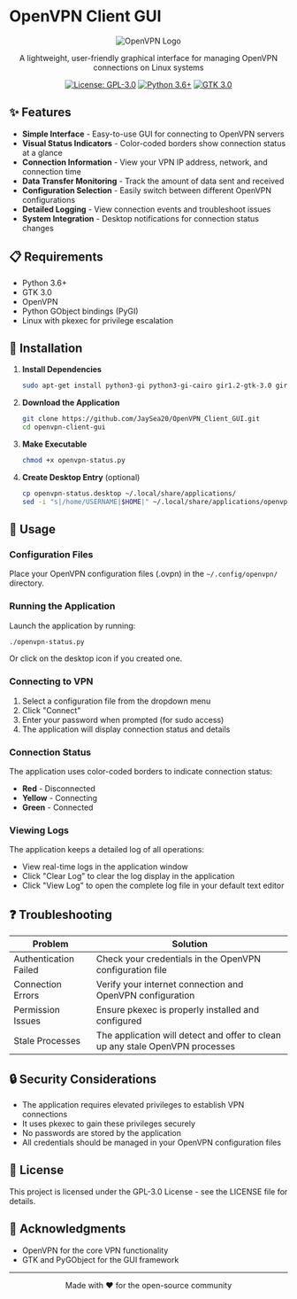 # OpenVPN Client GUI

<div align="center">

![OpenVPN Logo](https://upload.wikimedia.org/wikipedia/commons/thumb/f/f5/OpenVPN_logo.svg/320px-OpenVPN_logo.svg.png)

A lightweight, user-friendly graphical interface for managing OpenVPN connections on Linux systems

[![License: GPL-3.0](https://img.shields.io/badge/License-GPL%203.0-blue.svg)](https://www.gnu.org/licenses/gpl-3.0)
[![Python 3.6+](https://img.shields.io/badge/python-3.6+-green.svg)](https://www.python.org/downloads/)
[![GTK 3.0](https://img.shields.io/badge/GTK-3.0-orange.svg)](https://www.gtk.org/)

</div>

## ✨ Features

- **Simple Interface** - Easy-to-use GUI for connecting to OpenVPN servers
- **Visual Status Indicators** - Color-coded borders show connection status at a glance
- **Connection Information** - View your VPN IP address, network, and connection time
- **Data Transfer Monitoring** - Track the amount of data sent and received
- **Configuration Selection** - Easily switch between different OpenVPN configurations
- **Detailed Logging** - View connection events and troubleshoot issues
- **System Integration** - Desktop notifications for connection status changes

## 📋 Requirements

- Python 3.6+
- GTK 3.0
- OpenVPN
- Python GObject bindings (PyGI)
- Linux with pkexec for privilege escalation

## 🚀 Installation

1. **Install Dependencies**
   ```bash
   sudo apt-get install python3-gi python3-gi-cairo gir1.2-gtk-3.0 gir1.2-notify-0.7 openvpn
   ```

2. **Download the Application**
   ```bash
   git clone https://github.com/JaySea20/OpenVPN_Client_GUI.git
   cd openvpn-client-gui
   ```

3. **Make Executable**
   ```bash
   chmod +x openvpn-status.py
   ```

4. **Create Desktop Entry** (optional)
   ```bash
   cp openvpn-status.desktop ~/.local/share/applications/
   sed -i "s|/home/USERNAME|$HOME|" ~/.local/share/applications/openvpn-status.desktop
   ```

## 📝 Usage

### Configuration Files

Place your OpenVPN configuration files (.ovpn) in the `~/.config/openvpn/` directory.

### Running the Application

Launch the application by running:
```bash
./openvpn-status.py
```

Or click on the desktop icon if you created one.

### Connecting to VPN

1. Select a configuration file from the dropdown menu
2. Click "Connect"
3. Enter your password when prompted (for sudo access)
4. The application will display connection status and details

### Connection Status

The application uses color-coded borders to indicate connection status:
- **Red** - Disconnected
- **Yellow** - Connecting
- **Green** - Connected

### Viewing Logs

The application keeps a detailed log of all operations:

- View real-time logs in the application window
- Click "Clear Log" to clear the log display in the application
- Click "View Log" to open the complete log file in your default text editor

## ❓ Troubleshooting

| Problem | Solution |
|---------|----------|
| Authentication Failed | Check your credentials in the OpenVPN configuration file |
| Connection Errors | Verify your internet connection and OpenVPN configuration |
| Permission Issues | Ensure pkexec is properly installed and configured |
| Stale Processes | The application will detect and offer to clean up any stale OpenVPN processes |

## 🔒 Security Considerations

- The application requires elevated privileges to establish VPN connections
- It uses pkexec to gain these privileges securely
- No passwords are stored by the application
- All credentials should be managed in your OpenVPN configuration files

## 📜 License

This project is licensed under the GPL-3.0 License - see the LICENSE file for details.

## 🙏 Acknowledgments

- OpenVPN for the core VPN functionality
- GTK and PyGObject for the GUI framework

---

<div align="center">
Made with ❤️ for the open-source community
</div>
